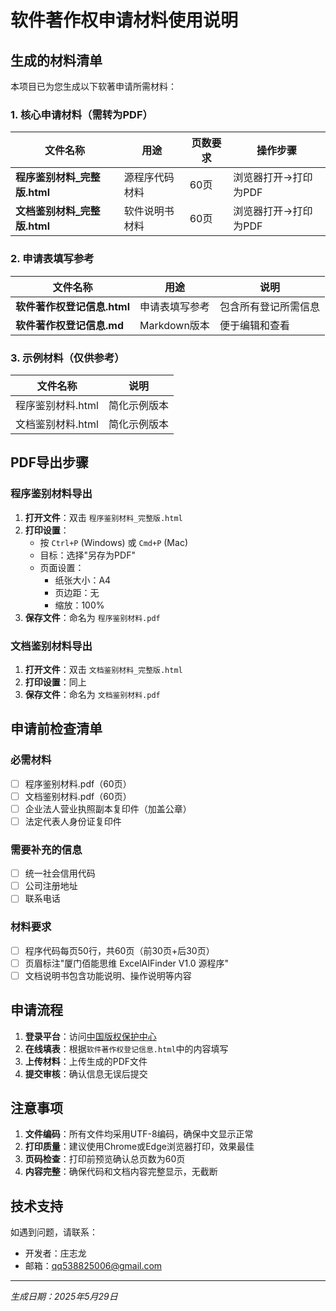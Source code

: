 # 软件著作权申请材料使用说明

## 生成的材料清单

本项目已为您生成以下软著申请所需材料：

### 1. 核心申请材料（需转为PDF）

| 文件名称 | 用途 | 页数要求 | 操作步骤 |
|---------|------|----------|----------|
| **程序鉴别材料_完整版.html** | 源程序代码材料 | 60页 | 浏览器打开→打印为PDF |
| **文档鉴别材料_完整版.html** | 软件说明书材料 | 60页 | 浏览器打开→打印为PDF |

### 2. 申请表填写参考

| 文件名称 | 用途 | 说明 |
|---------|------|------|
| **软件著作权登记信息.html** | 申请表填写参考 | 包含所有登记所需信息 |
| **软件著作权登记信息.md** | Markdown版本 | 便于编辑和查看 |

### 3. 示例材料（仅供参考）

| 文件名称 | 说明 |
|---------|------|
| 程序鉴别材料.html | 简化示例版本 |
| 文档鉴别材料.html | 简化示例版本 |

## PDF导出步骤

### 程序鉴别材料导出

1. **打开文件**：双击 `程序鉴别材料_完整版.html`
2. **打印设置**：
   - 按 `Ctrl+P` (Windows) 或 `Cmd+P` (Mac)
   - 目标：选择"另存为PDF"
   - 页面设置：
     - 纸张大小：A4
     - 页边距：无
     - 缩放：100%
3. **保存文件**：命名为 `程序鉴别材料.pdf`

### 文档鉴别材料导出

1. **打开文件**：双击 `文档鉴别材料_完整版.html`
2. **打印设置**：同上
3. **保存文件**：命名为 `文档鉴别材料.pdf`

## 申请前检查清单

### 必需材料
- [ ] 程序鉴别材料.pdf（60页）
- [ ] 文档鉴别材料.pdf（60页）
- [ ] 企业法人营业执照副本复印件（加盖公章）
- [ ] 法定代表人身份证复印件

### 需要补充的信息
- [ ] 统一社会信用代码
- [ ] 公司注册地址
- [ ] 联系电话

### 材料要求
- [ ] 程序代码每页50行，共60页（前30页+后30页）
- [ ] 页眉标注"厦门佰能思维 ExcelAIFinder V1.0 源程序"
- [ ] 文档说明书包含功能说明、操作说明等内容

## 申请流程

1. **登录平台**：访问[中国版权保护中心](http://www.ccopyright.com.cn/)
2. **在线填表**：根据`软件著作权登记信息.html`中的内容填写
3. **上传材料**：上传生成的PDF文件
4. **提交审核**：确认信息无误后提交

## 注意事项

1. **文件编码**：所有文件均采用UTF-8编码，确保中文显示正常
2. **打印质量**：建议使用Chrome或Edge浏览器打印，效果最佳
3. **页码检查**：打印前预览确认总页数为60页
4. **内容完整**：确保代码和文档内容完整显示，无截断

## 技术支持

如遇到问题，请联系：
- 开发者：庄志龙
- 邮箱：qq538825006@gmail.com

---
*生成日期：2025年5月29日* 